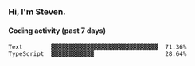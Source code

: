 ### Hi, I'm Steven.

#### Coding activity (past 7 days)
```
Text        ▓▓▓▓▓▓▓▓▓▓▓▓▓▓▓▓▓▓▓▓▓▓▓▓▓▓▓▓▓▓  71.36%
TypeScript  ▓▓▓▓▓▓▓▓▓▓▓▓                    28.64%
```
